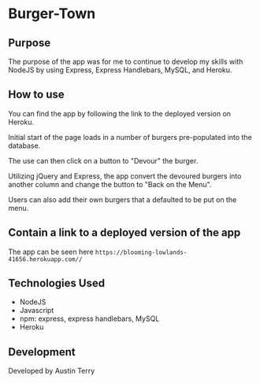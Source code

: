 # Burger-Town

## Purpose

The purpose of the app was for me to continue to develop my skills with NodeJS by using Express, Express Handlebars, MySQL, and Heroku.

## How to use

You can find the app by following the link to the deployed version on Heroku.

Initial start of the page loads in a number of burgers pre-populated into the database.

The use can then click on a button to "Devour" the burger.

Utilizing jQuery and Express, the app convert the devoured burgers into another column and change the button to "Back on the Menu".

Users can also add their own burgers that a defaulted to be put on the menu.

## Contain a link to a deployed version of the app

The app can be seen here `https://blooming-lowlands-41656.herokuapp.com//`

## Technologies Used

- NodeJS
- Javascript
- npm: express, express handlebars, MySQL
- Heroku

## Development

Developed by Austin Terry
